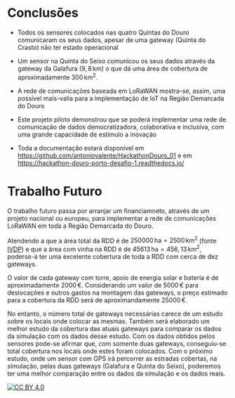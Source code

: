 <style TYPE="text/css">
code.has-jax {font: inherit; font-size: 100%; background: inherit; border: inherit;}
</style>
<script type="text/x-mathjax-config">
MathJax.Hub.Config({
    tex2jax: {
        inlineMath: [['$','$'], ['\\(','\\)']],
        skipTags: ['script', 'noscript', 'style', 'textarea', 'pre'] // removed 'code' entry
    }
});
MathJax.Hub.Queue(function() {
    var all = MathJax.Hub.getAllJax(), i;
    for(i = 0; i < all.length; i += 1) {
        all[i].SourceElement().parentNode.className += ' has-jax';
    }
});
</script>
<script type="text/javascript" src="https://cdnjs.cloudflare.com/ajax/libs/mathjax/2.7.4/MathJax.js?config=TeX-AMS_HTML-full"></script>


# Conclusões 

* Todos os sensores colocados nas quatro Quintas do Douro comunicaram os seus dados,
apesar de uma gateway (Quinta do Crasto) não ter estado operacional

* Um sensor na Quinta do Seixo comunicou os seus dados através da gateway da Galafura ($9,8\,\mathrm{km}$) o que dá uma área de cobertura de aproximadamente $300\, \mathrm{km}^2$.

* A rede de comunicações baseada em LoRaWAN mostra-se, assim, uma possível mais-valia para a 
implementação de IoT na Região Demarcada do Douro

* Este projeto piloto demonstrou que se poderá implementar uma rede de comunicação de dados 
democratizadora, colaborativa e inclusiva, com uma grande capacidade de estímulo a inovação  

* Toda a documentação estará disponível em https://github.com/antoniovalente/HackathonDouro_01
e em https://hackathon-douro-porto-desafio-1.readthedocs.io/

# Trabalho Futuro

O trabalho futuro passa por arranjar um financiamneto, através de um projeto nacional ou europeu, para implementar a rede de comunicações LoRaWAN em toda a Região Demarcada do Douro.

Atendendo a que a área total da RDD é de $250000\,\mathrm{ha}=2500\,\mathrm{km}^2$ (fonte [IVDP](http://www.ivdp.pt/consumidor/regiao-limite-da-regiao-demarcada-do-douro)) e que a área com vinha na RDD é de $45613\,\mathrm{ha}=456,13\,\mathrm{km}^2$, poderse-á ter uma excelente cobertura de toda a RDD com cerca de dez gateways.

O valor de cada gateway com torre, apoio de energia solar e bateria é de aproximadamente $2000\,€$. Considerando um valor de $5000\,€$ para deslocações e outros gastos na montagem das gateways, o preço estimado para a cobertura da RDD será de aproximandamente $25000\,€$.

No entanto, o número total de gateways necessárias carece de um estudo sobre os locais onde colocar as mesmas. Também será elaborado um melhor estudo da cobertura das atuais gateways para comparar os dados da simulação com os dados desse estudo. Com os dados obtidos pelos sensores pode-se afirmar que, com somente duas gateways, conseguiu-se total cobertura nos locais onde estes foram colocados. Com o próximo estudo, onde um sensor com GPS irá percorrer as estradas cobertas, na simulação, pelas duas gateways (Galafura e Quinta do Seixo), poderemos ter uma melhor comparação entre os dados da simulação e os dados reais. 


[![CC BY 4.0](https://i.creativecommons.org/l/by/4.0/88x31.png)](http://creativecommons.org/licenses/by/4.0/)
